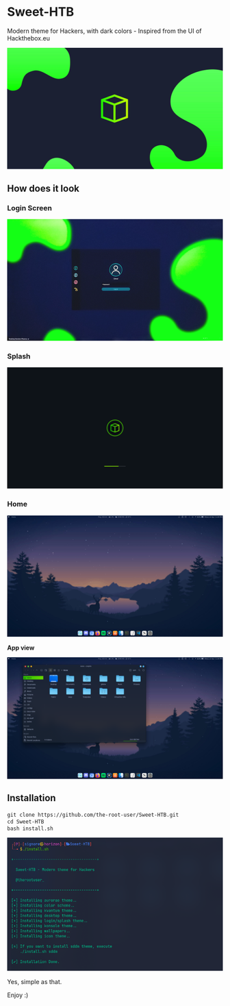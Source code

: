 
# Sweet-HTB

Modern theme for Hackers, with dark colors - Inspired from the UI of Hackthebox.eu

![Cover](wallpapers/Sweet-Wallpapers/Sweet-HTB.png)

## How does it look

### Login Screen
![loginscreen](sddm/Sweet-HTB/Preview.png)

### Splash
![splash](look-and-feel/Sweet-HTB/contents/previews/splash.png)

### Home
![wallpaper](looks.png)

**App view**

![wallpaper1](looks1.png)

## Installation

```shell
git clone https://github.com/the-root-user/Sweet-HTB.git
cd Sweet-HTB
bash install.sh
```
![installation](install.png)

Yes, simple as that.

Enjoy :)
